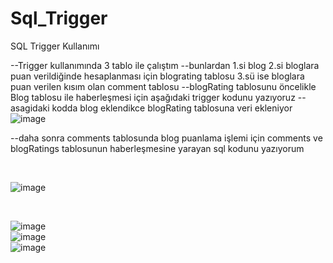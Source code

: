 # Sql_Trigger
 SQL Trigger Kullanımı
 
 --Trigger kullanımında 3 tablo ile çalıştım
--bunlardan 1.si blog 2.si bloglara puan verildiğinde hesaplanması için blograting tablosu 3.sü ise bloglara puan verilen kısım olan comment tablosu
--blogRating tablosunu öncelikle Blog tablosu ile haberleşmesi için aşağıdaki trigger kodunu yazıyoruz
--asagidaki kodda blog eklendikce blogRating tablosuna veri ekleniyor
</br>
![image](https://user-images.githubusercontent.com/64663453/187097769-ef65b4e3-077b-4a17-8aaa-598791291e49.png)
 


--daha sonra comments tablosunda blog puanlama işlemi için comments ve blogRatings tablosunun haberleşmesine yarayan sql kodunu yazıyorum

</br>

![image](https://user-images.githubusercontent.com/64663453/187097817-a7f7f987-4b5b-4697-9d54-98f718e02396.png)


</br>


![image](https://user-images.githubusercontent.com/64663453/187097734-a367cfef-efad-4b53-8ce6-93fd6c99936c.png)
</br>
![image](https://user-images.githubusercontent.com/64663453/187097738-e9bd4f10-44c2-468f-957e-c25cca5dee8c.png)
</br>
![image](https://user-images.githubusercontent.com/64663453/187097745-9f36d634-4109-41a7-bca0-488786659fb7.png)

